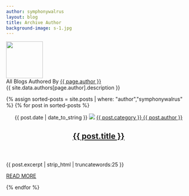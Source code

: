 ```yaml
---
author: symphonywalrus
layout: blog
title: Archive Author
background-image: s-1.jpg
---
```


<!--author box-->
<div class="author-box"> <img alt="" src="{{ site.baseurl }}/img/member/{{ site.data.authors[page.author].avatar }}"  class="avatar " height="100" width="100">
	<div class="author-box-title"> All Blogs Authored By <a href="{{ site.baseurl }}/author/{{ page.author }}/" rel="author">{{ page.author }}</a> </div>
	<div class="author-description"> {{ site.data.authors[page.author].description }} </div>
	<div class="author_social"> </div>
</div>
<!--/author box-->


<div class="clearfix"></div>

{% assign sorted-posts = site.posts | where: "author","symphonywalrus" %}
{% for post in sorted-posts %}

<!--article-->
<article class="col-md-12 wow fadeInUp">
  <header class="entry-header"> <span class="date-article"><i class="fas fa-calendar-alt"></i> {{ post.date | date_to_string }}</span> <a href="{{post.url}}"><img src="/img/post/{{ post.image }}" class="img-responsive"></a> <span class="byline"><span class="author vcard"><a href="{{ site.baseurl }}/category/{{ post.category }}/"><i class="fas fa-folder-open"></i> {{ post.category }}</a><a href="{{ site.baseurl }}/author/{{post.author}}"><i class="fas fa-user"></i> {{ post.author }}</a> </span></span> <a href="{{post.url}}">
    <h2>{{ post.title }}</h2>
    </a></header>
  <p>{{ post.excerpt | strip_html | truncatewords:25 }}</p>
  <a class="btn  readmore-btn" href="{{post.url}}">READ MORE</a>
</article>
<!--/article-->

{% endfor %}
